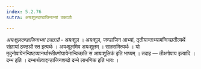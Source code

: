 ```yaml
---
index: 5.2.76
sutra: अयःशूलदण्डाजिनाभ्यां ठक्ठञौ

---
```

_अयःशूलदण्डाजिनाभ्यां ठक्ठञौ_ - अयःशूल । अयःशूल, जण्डाजिन आभ्यां, तृतीयान्ताभ्यामन्विच्छतीत्यर्थे संज्ञायां ठक्ठञौ स्त इत्यर्थः । अयःशूलमिव अयःशूलम् । साहसमित्यर्थः । यो मृदुनोपायेनन्विष्टव्यानर्थास्तीक्ष्णोपायेनान्विच्छति स आयःशूलिक॑ इति भाष्यम् । तदाह — तीक्ष्णोपाय इत्यादि । दम्भ इति । दम्भार्थत्वाद्दण्डाजिनशब्दो दम्भे लाभणिक इति भावः ।